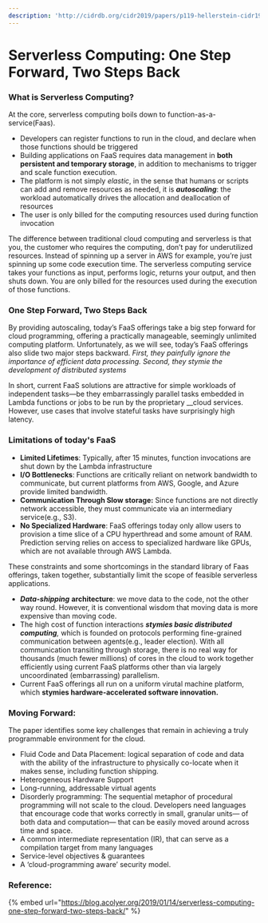 ```yaml
---
description: 'http://cidrdb.org/cidr2019/papers/p119-hellerstein-cidr19.pdf'
---
```


# Serverless Computing: One Step Forward, Two Steps Back

### What is Serverless Computing?

At the core, serverless computing boils down to function-as-a-service\(Faas\). 

* Developers can register functions to run in the cloud, and declare when those functions should be triggered
* Building applications on FaaS requires data management in **both persistent and temporary storage**, in addition to mechanisms to trigger and scale function execution. 
* The platform is not simply _elastic_, in the sense that humans or scripts can add and remove resources as needed, it is _**autoscaling**_: the workload automatically drives the allocation and deallocation of resources
* The user is only billed for the computing resources used during function invocation

The difference between traditional cloud computing and serverless is that you, the customer who requires the computing, don’t pay for underutilized resources. Instead of spinning up a server in AWS for example, you’re just spinning up some code execution time. The serverless computing service takes your functions as input, performs logic, returns your output, and then shuts down. You are only billed for the resources used during the execution of those functions.

### One Step Forward, Two Steps Back

By providing autoscaling, today’s FaaS offerings take a big step forward for cloud programming, offering a practically manageable, seemingly unlimited computing platform. Unfortunately, as we will see, today’s FaaS offerings also slide two major steps backward. _First, they painfully ignore the importance of efficient data processing. Second, they stymie the development of distributed systems_

In short, current FaaS solutions are attractive for simple workloads of independent tasks—be they embarrassingly parallel tasks embedded in Lambda functions or jobs to be run by the proprietary __cloud services. However, use cases that involve stateful tasks have surprisingly high latency.

### Limitations of today's FaaS

* **Limited Lifetimes**: Typically, after 15 minutes, function invocations are shut down by the Lambda infrastructure
* **I/O Bottlenecks**: Functions are critically reliant on network bandwidth to communicate, but current platforms from AWS, Google, and Azure provide limited bandwidth.
* **Communication Through Slow storage:** Since functions are not directly network accessible, they must communicate via an intermediary service\(e.g., S3\).
* **No Specialized Hardware**: FaaS offerings today only allow users to provision a time slice of a CPU hyperthread and some amount of RAM. Prediction serving relies on access to specialized hardware like GPUs, which are not available through AWS Lambda.

These constraints and some shortcomings in the standard library of Faas offerings, taken together, substantially limit the scope of feasible serverless applications. 

* _**Data-shipping**_ **architecture**: we move data to the code, not the other way round. However, it is conventional wisdom that moving data is more expensive than moving code. 
* The high cost of function interactions _**stymies basic distributed computing**,_ which is founded on protocols performing fine-grained communication between agents\(e.g., leader election\)_._ With all communication transiting through storage, there is no real way for thousands \(much fewer millions\) of cores in the cloud to work together efficiently using current FaaS platforms other than via largely uncoordinated \(embarrassing\) parallelism.
* Current FaaS offerings all run on a uniform virutal machine platform, which **stymies hardware-accelerated software innovation.** 

### Moving Forward:

The paper identifies some key challenges that remain in achieving a truly programmable environment for the cloud.

* Fluid Code and Data Placement: logical separation of code and data with the ability of the infrastructure to physically co-locate when it makes sense, including function shipping.
* Heterogeneous Hardware Support
* Long-running, addressable virtual agents
* Disorderly programming: The sequential metaphor of procedural programming will not scale to the cloud. Developers need languages that encourage code that works correctly in small, granular units— of both data and computation— that can be easily moved around across time and space.
* A common intermediate representation \(IR\), that can serve as a compilation target from many languages
* Service-level objectives & guarantees
* A ‘cloud-programming aware’ security model.



### Reference:

{% embed url="https://blog.acolyer.org/2019/01/14/serverless-computing-one-step-forward-two-steps-back/" %}



